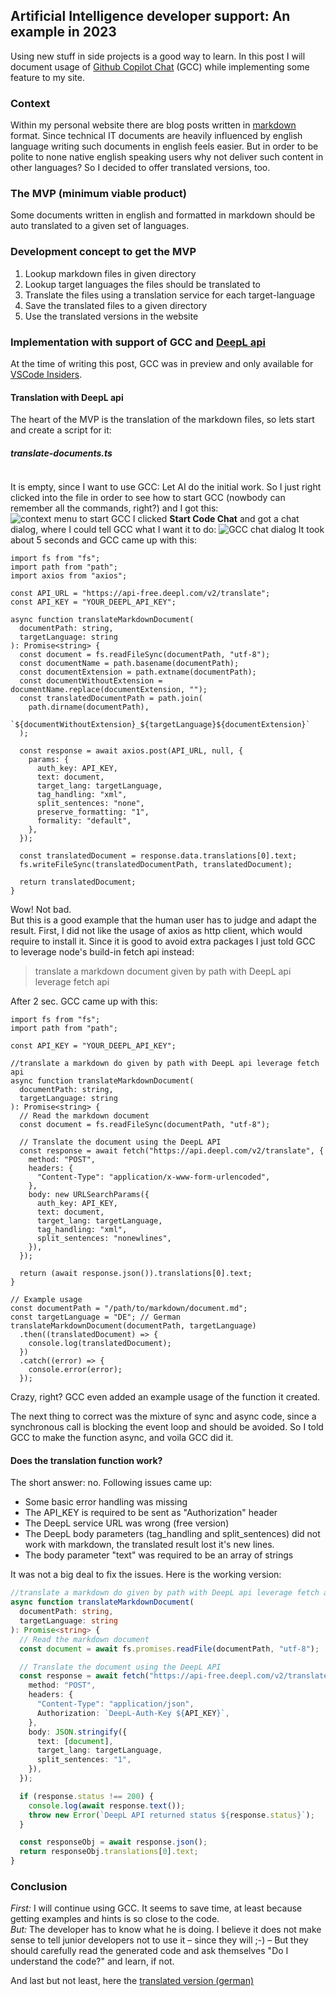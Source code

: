 ## Artificial Intelligence developer support: An example in 2023

Using new stuff in side projects is a good way to learn. In this post I will document usage of [Github Copilot Chat](https://marketplace.visualstudio.com/items?itemName=GitHub.copilot-chat) (GCC) while implementing some feature to my site.

### Context

Within my personal website there are blog posts written in [markdown](https://en.wikipedia.org/wiki/Markdown) format. Since technical IT documents are heavily influenced by english language writing such documents in english feels easier. But in order to be polite to none native english speaking users why not deliver such content in other languages? So I decided to offer translated versions, too.

### The MVP (minimum viable product)

Some documents written in english and formatted in markdown should be auto translated to a given set of languages.

### Development concept to get the MVP

1. Lookup markdown files in given directory
1. Lookup target languages the files should be translated to
1. Translate the files using a translation service for each target-language
1. Save the translated files to a given directory
1. Use the translated versions in the website

### Implementation with support of GCC and [DeepL api](https://www.deepl.com/pro-api)

At the time of writing this post, GCC was in preview and only available for [VSCode Insiders](https://code.visualstudio.com/insiders/).

#### Translation with DeepL api

The heart of the MVP is the translation of the markdown files, so lets start and create a script for it:

##### **translate-documents.ts**

```

```

It is empty, since I want to use GCC: Let AI do the initial work. So I just right clicked into the file in order to see how to start GCC (nowbody can remember all the commands, right?) and I got this:
![context menu to start GCC](/blog/ai-example-01.png)
I clicked **Start Code Chat** and got a chat dialog, where I could tell GCC what I want it to do:
![GCC chat dialog](/blog/ai-example-02.png)
It took about 5 seconds and GCC came up with this:

```
import fs from "fs";
import path from "path";
import axios from "axios";

const API_URL = "https://api-free.deepl.com/v2/translate";
const API_KEY = "YOUR_DEEPL_API_KEY";

async function translateMarkdownDocument(
  documentPath: string,
  targetLanguage: string
): Promise<string> {
  const document = fs.readFileSync(documentPath, "utf-8");
  const documentName = path.basename(documentPath);
  const documentExtension = path.extname(documentPath);
  const documentWithoutExtension = documentName.replace(documentExtension, "");
  const translatedDocumentPath = path.join(
    path.dirname(documentPath),
    `${documentWithoutExtension}_${targetLanguage}${documentExtension}`
  );

  const response = await axios.post(API_URL, null, {
    params: {
      auth_key: API_KEY,
      text: document,
      target_lang: targetLanguage,
      tag_handling: "xml",
      split_sentences: "none",
      preserve_formatting: "1",
      formality: "default",
    },
  });

  const translatedDocument = response.data.translations[0].text;
  fs.writeFileSync(translatedDocumentPath, translatedDocument);

  return translatedDocument;
}

```

Wow! Not bad.  
But this is a good example that the human user has to judge and adapt the result.
First, I did not like the usage of axios as http client, which would require to install it.
Since it is good to avoid extra packages I just told GCC to leverage node's build-in fetch api instead:

> translate a markdown document given by path with DeepL api leverage fetch api

After 2 sec. GCC came up with this:

```
import fs from "fs";
import path from "path";

const API_KEY = "YOUR_DEEPL_API_KEY";

//translate a markdown do given by path with DeepL api leverage fetch api
async function translateMarkdownDocument(
  documentPath: string,
  targetLanguage: string
): Promise<string> {
  // Read the markdown document
  const document = fs.readFileSync(documentPath, "utf-8");

  // Translate the document using the DeepL API
  const response = await fetch("https://api.deepl.com/v2/translate", {
    method: "POST",
    headers: {
      "Content-Type": "application/x-www-form-urlencoded",
    },
    body: new URLSearchParams({
      auth_key: API_KEY,
      text: document,
      target_lang: targetLanguage,
      tag_handling: "xml",
      split_sentences: "nonewlines",
    }),
  });

  return (await response.json()).translations[0].text;
}

// Example usage
const documentPath = "/path/to/markdown/document.md";
const targetLanguage = "DE"; // German
translateMarkdownDocument(documentPath, targetLanguage)
  .then((translatedDocument) => {
    console.log(translatedDocument);
  })
  .catch((error) => {
    console.error(error);
  });
```

Crazy, right? GCC even added an example usage of the function it created.

The next thing to correct was the mixture of sync and async code, since a synchronous call
is blocking the event loop and should be avoided. So I told GCC to make the function async, and voila GCC did it.

#### Does the translation function work?

The short answer: no. Following issues came up:

- Some basic error handling was missing
- The API_KEY is required to be sent as "Authorization" header
- The DeepL service URL was wrong (free version)
- The DeepL body parameters (tag_handling and split_sentences) did not work with markdown, the translated result lost it's new lines.
- The body parameter "text" was required to be an array of strings

It was not a big deal to fix the issues. Here is the working version:

```typescript
//translate a markdown do given by path with DeepL api leverage fetch api
async function translateMarkdownDocument(
  documentPath: string,
  targetLanguage: string
): Promise<string> {
  // Read the markdown document
  const document = await fs.promises.readFile(documentPath, "utf-8");

  // Translate the document using the DeepL API
  const response = await fetch("https://api-free.deepl.com/v2/translate", {
    method: "POST",
    headers: {
      "Content-Type": "application/json",
      Authorization: `DeepL-Auth-Key ${API_KEY}`,
    },
    body: JSON.stringify({
      text: [document],
      target_lang: targetLanguage,
      split_sentences: "1",
    }),
  });

  if (response.status !== 200) {
    console.log(await response.text());
    throw new Error(`DeepL API returned status ${response.status}`);
  }

  const responseObj = await response.json();
  return responseObj.translations[0].text;
}
```

### Conclusion

_First:_ I will continue using GCC. It seems to save time, at least because getting
examples and hints is so close to the code.  
_But:_ The developer has to know what he is doing. I believe it does not make sense
to tell junior developers not to use it – since they will ;-) – But they should
carefully read the generated code and ask themselves "Do I understand the code?" and learn, if not.

And last but not least, here the [translated version (german)](/de/blog/artificial-intelligence-developer-support/)
